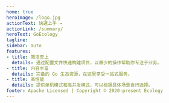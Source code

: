 ```yaml
---
home: true
heroImage: /logo.jpg
actionText: 快速上手 →
actionLink: /summary/
heroText: GoEcology
tagline:
sidebar: auto
features:
- title: 简洁至上
  details: 通过配置文件快速构建项目，以最少的操作帮助你专注于业务。
- title: 内容丰富
  details: 完备的 Go 生态资源，在这里享受一站式服务。
- title: 高性能
  details: 提供单机模式和高并发模式，可以根据具体场景自行选择。
footer: Apache Licensed | Copyright © 2020-present Ecology
---
```


